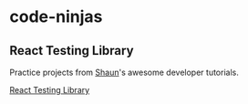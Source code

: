 # code-ninjas

## React Testing Library

Practice projects from [Shaun](https://github.com/iamshaunjp)'s awesome developer tutorials.

[React Testing Library](https://youtube.com/playlist?list=PL4cUxeGkcC9gm4_-5UsNmLqMosM-dzuvQ)